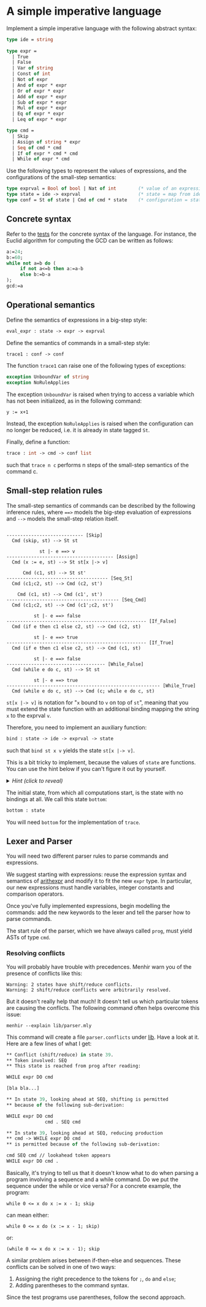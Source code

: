 # A simple imperative language

Implement a simple imperative language with the following abstract syntax:
```ocaml
type ide = string
  
type expr =
  | True
  | False
  | Var of string
  | Const of int     
  | Not of expr
  | And of expr * expr
  | Or of expr * expr
  | Add of expr * expr
  | Sub of expr * expr
  | Mul of expr * expr
  | Eq of expr * expr
  | Leq of expr * expr

type cmd =
  | Skip
  | Assign of string * expr
  | Seq of cmd * cmd
  | If of expr * cmd * cmd
  | While of expr * cmd
```

Use the following types to represent the values of expressions,
and the configurations of the small-step semantics:
```ocaml
type exprval = Bool of bool | Nat of int        (* value of an expression *)
type state = ide -> exprval                     (* state = map from identifiers to expression values *)
type conf = St of state | Cmd of cmd * state    (* configuration = state | (command,state) *)
```

## Concrete syntax

Refer to the [tests](test/while.ml) for the concrete syntax of the language. 
For instance, the Euclid algorithm for computing the GCD can be written as follows:
```pascal
a:=24;
b:=60;
while not a=b do (
     if not a<=b then a:=a-b
     else b:=b-a
);
gcd:=a
```
              
## Operational semantics

Define the semantics of expressions in a big-step style:
```ocaml
eval_expr : state -> expr -> exprval
```

Define the semantics of commands in a small-step style:
```ocaml
trace1 : conf -> conf
```

The function `trace1` can raise one of the following types of exceptions:
```ocaml
exception UnboundVar of string
exception NoRuleApplies
```
The exception `UnboundVar` is raised when trying to access a variable
which has not been initialized, as in the following command:
```
y := x+1
```
Instead, the exception `NoRuleApplies` is raised when the configuration
can no longer be reduced, i.e. it is already in state tagged `St`.

Finally, define a function:
```ocaml
trace : int -> cmd -> conf list
```
such that `trace n c` performs n steps of the small-step semantics
of the command c.

## Small-step relation rules

The small-step semantics of commands can be described by the following inference rules, where `==>` models the big-step evaluation of expressions and `-->` models the small-step relation itself.

```

---------------------------- [Skip]
  Cmd (skip, st) --> St st

            st |- e ==> v
--------------------------------------- [Assign]
  Cmd (x := e, st) --> St st[x |-> v]

      Cmd (c1, st) --> St st'
------------------------------------- [Seq_St]
  Cmd (c1;c2, st) --> Cmd (c2, st')

    Cmd (c1, st) --> Cmd (c1', st')
----------------------------------------- [Seq_Cmd]
  Cmd (c1;c2, st) --> Cmd (c1';c2, st')

          st |- e ==> false
--------------------------------------------------- [If_False]
  Cmd (if e then c1 else c2, st) --> Cmd (c2, st)

          st |- e ==> true
--------------------------------------------------- [If_True]
  Cmd (if e then c1 else c2, st) --> Cmd (c1, st)

          st |- e ==> false
------------------------------------ [While_False]
  Cmd (while e do c, st) --> St st

          st |- e ==> true
-------------------------------------------------------- [While_True]
  Cmd (while e do c, st) --> Cmd (c; while e do c, st)
```

`st[x |-> v]` is notation for "`x` bound to `v` on top of `st`", meaning that you must extend the state function with an additional binding mapping the string `x` to the exprval `v`.

Therefore, you need to implement an auxiliary function:
```ocaml
bind : state -> ide -> exprval -> state
```
such that `bind st x v` yields the state `st[x |-> v]`.

This is a bit tricky to implement, because the values of `state` are functions. You can use the hint below if you can't figure it out by yourself.

<details>

<summary><i>Hint (click to reveal)</i></summary>

```ocaml
let bind st x v = fun y -> if x = y then v else st x
```

</details>

The initial state, from which all computations start, is the state with no
bindings at all. We call this state `bottom`:
```ocaml
bottom : state
```

You will need `bottom` for the implementation of `trace`.

## Lexer and Parser

You will need two different parser rules to parse commands and expressions.

We suggest starting with expressions: reuse the expression syntax and semantics of [arithexpr](../../expr/arithexpr/README.md) and modify it to fit the new `expr` type. In particular, our new expressions must handle variables, integer constants and comparison operators.

Once you've fully implemented expressions, begin modelling the commands: add the new keywords to the lexer and tell the parser how to parse commands.

The start rule of the parser, which we have always called `prog`, must yield ASTs of type `cmd`.

### Resolving conflicts

You will probably have trouble with precedences.
Menhir warn you of the presence of conflicts like this:
```
Warning: 2 states have shift/reduce conflicts.
Warning: 2 shift/reduce conflicts were arbitrarily resolved.
```
But it doesn't really help that much! It doesn't
tell us which particular tokens are causing the conflicts.
The following command often helps overcome this issue:
```
menhir --explain lib/parser.mly
```
This command will create a file `parser.conflicts` under [lib](lib/). Have a look at it. Here are a few lines of what I get:
```ocaml
** Conflict (shift/reduce) in state 39.
** Token involved: SEQ
** This state is reached from prog after reading:

WHILE expr DO cmd

[bla bla...]

** In state 39, looking ahead at SEQ, shifting is permitted
** because of the following sub-derivation:

WHILE expr DO cmd 
              cmd . SEQ cmd

** In state 39, looking ahead at SEQ, reducing production
** cmd -> WHILE expr DO cmd
** is permitted because of the following sub-derivation:

cmd SEQ cmd // lookahead token appears
WHILE expr DO cmd .
```
Basically, it's trying to tell us that it doesn't know what to do when parsing a program involving a sequence and a while command. Do we put the sequence under the while or vice versa? For a concrete example, the program:
```
while 0 <= x do x := x - 1; skip
```
can mean either:
```
while 0 <= x do (x := x - 1; skip)
```
or:
```
(while 0 <= x do x := x - 1); skip
```

A similar problem arises between if-then-else and sequences.
These conflicts can be solved in one of two ways:
1. Assigning the right precedence to the tokens for `;`, `do` and `else`;
1. Adding parentheses to the command syntax.

Since the test programs use parentheses, follow the second approach.
